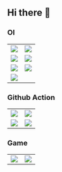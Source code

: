 ## Hi there 👋
### OI

<table>
  <tr>
    <td>
      <a href="https://github.com/OIerKimi/PPTs-in-OI">
        <img align="center" src="https://github-readme-stats.vercel.app/api/pin/?username=OIerKimi&repo=PPTs-in-OI&show_owner=true" />
      </a>
    </td>
    <td>
      <a href="https://github.com/OIerKimi/OI">
        <img align="center" src="https://github-readme-stats.vercel.app/api/pin/?username=OIerKimi&repo=OI&show_owner=true" />
      </a>
    </td>
  </tr>
  <tr>
    <td>
      <a href="https://github.com/OIerKimi/OI-Test">
        <img align="center" src="https://github-readme-stats.vercel.app/api/pin/?username=OIerKimi&repo=OI-Test&show_owner=true" />
      </a>
    </td>
    <td>
      <a href="https://github.com/OIerKimi/OI-Contest">
        <img align="center" src="https://github-readme-stats.vercel.app/api/pin/?username=OIerKimi&repo=OI-Contest&show_owner=true" />
      </a>
    </td>
  </tr>
  <tr>
    <td>
      <a href="https://github.com/OIerKimi/GraphEditorEN">
        <img align="center" src="https://github-readme-stats.vercel.app/api/pin/?username=OIerKimi&repo=GraphEditorEN&show_owner=true" />
      </a>
    </td>
    <td>
      <a href="https://github.com/OIerKimi/GraphEditorZH">
        <img align="center" src="https://github-readme-stats.vercel.app/api/pin/?username=OIerKimi&repo=GraphEditorZH&show_owner=true" />
      </a>
    </td>
  </tr>
  <tr>
    <td>
      <a href="https://github.com/OIerKimi/Luogu-Payment">
        <img align="center" src="https://github-readme-stats.vercel.app/api/pin/?username=OIerKimi&repo=Luogu-Payment&show_owner=true" />
      </a>
    </td>
  </tr>
</table>

### Github Action

<table>
  <tr>
    <td>
      <a href="https://github.com/OIerKimi/GreenhubLicence">
        <img align="center" src="https://github-readme-stats.vercel.app/api/pin/?username=OIerKimi&repo=GreenhubLicence&show_owner=true" />
      </a>
    </td>
    <td>
      <a href="https://github.com/OIerKimi/memorandum">
        <img align="center" src="https://github-readme-stats.vercel.app/api/pin/?username=OIerKimi&repo=memorandum&show_owner=true" />
      </a>
    </td>
  </tr>
  <tr>
    <td>
      <a href="https://github.com/OIerKimi/Chat">
        <img align="center" src="https://github-readme-stats.vercel.app/api/pin/?username=OIerKimi&repo=Chat&show_owner=true" />
      </a>
    </td>
    <td>
      <a href="https://github.com/OIerKimi/Hydrooj">
        <img align="center" src="https://github-readme-stats.vercel.app/api/pin/?username=OIerKimi&repo=Hydrooj&show_owner=true" />
      </a>
    </td>
  </tr>
</table>

### Game

<table>
  <tr>
    <td>
      <a href="https://github.com/OIerKimi/dino">
        <img align="center" src="https://github-readme-stats.vercel.app/api/pin/?username=OIerKimi&repo=dino&show_owner=true" />
      </a>
    </td>
    <td>
      <a href="https://github.com/OIerKimi/Wind">
        <img align="center" src="https://github-readme-stats.vercel.app/api/pin/?username=OIerKimi&repo=Wind&show_owner=true" />
      </a>
    </td>
  </tr>
</table>
